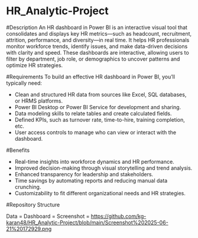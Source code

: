 # HR_Analytic-Project

#Description
An HR dashboard in Power BI is an interactive visual tool that consolidates and displays key HR metrics—such as headcount, recruitment, attrition, performance, and diversity—in real time. It helps HR professionals monitor workforce trends, identify issues, and make data-driven decisions with clarity and speed.
These dashboards are interactive, allowing users to filter by department, job role, or demographics to uncover patterns and optimize HR strategies.

#Requirements
To build an effective HR dashboard in Power BI, you’ll typically need:
- Clean and structured HR data from sources like Excel, SQL databases, or HRMS platforms.
- Power BI Desktop or Power BI Service for development and sharing.
- Data modeling skills to relate tables and create calculated fields.
- Defined KPIs, such as turnover rate, time-to-hire, training completion, etc.
- User access controls to manage who can view or interact with the dashboard.

#Benefits
- Real-time insights into workforce dynamics and HR performance.
- Improved decision-making through visual storytelling and trend analysis.
- Enhanced transparency for leadership and stakeholders.
- Time savings by automating reports and reducing manual data crunching.
- Customizability to fit different organizational needs and HR strategies.


#Repository Structure

Data = 
Dashboard = 
Screenshot = https://github.com/kg-karan48/HR_Analytic-Project/blob/main/Screenshot%202025-06-21%20172929.png 

